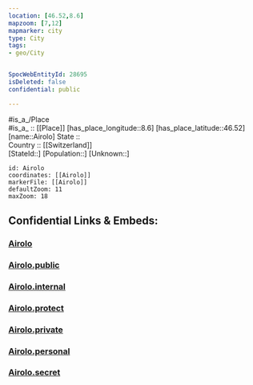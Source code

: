 ```yaml
---
location: [46.52,8.6] 
mapzoom: [7,12] 
mapmarker: city 
type: City
tags:
- geo/City


SpocWebEntityId: 28695
isDeleted: false
confidential: public

---
```

#is_a_/Place  
#is_a_ :: [[Place]] 
[has_place_longitude::8.6] 
[has_place_latitude::46.52] 
[name::Airolo] 
State ::  
Country :: [[Switzerland]]  
[StateId::] 
[Population::] 
[Unknown::] 


```leaflet
id: Airolo
coordinates: [[Airolo]] 
markerFile: [[Airolo]] 
defaultZoom: 11 
maxZoom: 18
```


## Confidential Links & Embeds: 

### [Airolo](/_Standards/Earth/Continent/Europe/Europe~Central/Switzerland/Switzerland~Cantons/Ticino/City/Airolo.md) 

### [Airolo.public](/_public/Earth/Continent/Europe/Europe~Central/Switzerland/Switzerland~Cantons/Ticino/City/Airolo.public.md) 

### [Airolo.internal](/_internal/Earth/Continent/Europe/Europe~Central/Switzerland/Switzerland~Cantons/Ticino/City/Airolo.internal.md) 

### [Airolo.protect](/_protect/Earth/Continent/Europe/Europe~Central/Switzerland/Switzerland~Cantons/Ticino/City/Airolo.protect.md) 

### [Airolo.private](/_private/Earth/Continent/Europe/Europe~Central/Switzerland/Switzerland~Cantons/Ticino/City/Airolo.private.md) 

### [Airolo.personal](/_personal/Earth/Continent/Europe/Europe~Central/Switzerland/Switzerland~Cantons/Ticino/City/Airolo.personal.md) 

### [Airolo.secret](/_secret/Earth/Continent/Europe/Europe~Central/Switzerland/Switzerland~Cantons/Ticino/City/Airolo.secret.md)

